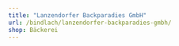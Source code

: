 ```yaml
---
title: "Lanzendorfer Backparadies GmbH"
url: /bindlach/lanzendorfer-backparadies-gmbh/
shop: Bäckerei
---
```

